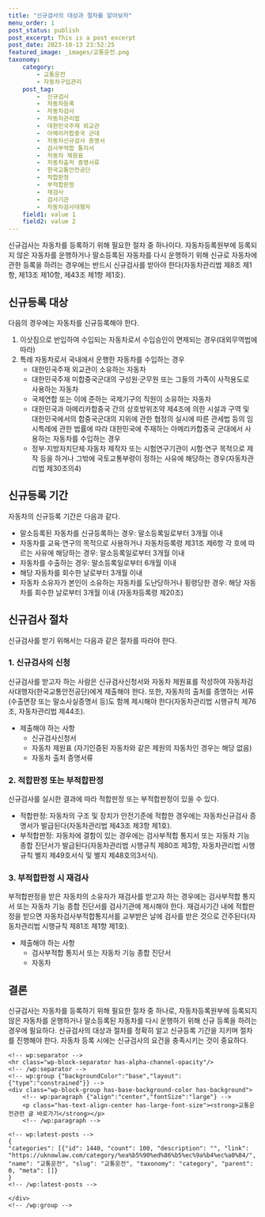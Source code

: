 ```yaml
---
title: "신규검사의 대상과 절차를 알아보자"
menu_order: 1
post_status: publish
post_excerpt: This is a post excerpt
post_date: 2023-10-13 23:52:25
featured_image: _images/교통운전.png
taxonomy:
    category:
        - 교통운전
        - 자동차구입관리
    post_tag:
        -  신규검사
        -  자동차등록
        -  자동차검사
        -  자동차관리법
        -  대한민국주재 외교관
        -  아메리카합중국 군대
        -  자동차신규검사 증명서
        -  검사부적합 통지서
        -  자동차 제원표
        -  자동차출처 증명서류
        -  한국교통안전공단
        -  적합판정
        -  부적합판정
        -  재검사
        -  검사기관
        -  자동차검사대행자
    field1: value 1
    field2: value 2
---
```



신규검사는 자동차를 등록하기 위해 필요한 절차 중 하나이다. 자동차등록원부에 등록되지 않은 자동차를 운행하거나 말소등록된 자동차를 다시 운행하기 위해 신규로 자동차에 관한 등록을 하려는 경우에는 반드시 신규검사를 받아야 한다(자동차관리법 제8조 제1항, 제13조 제10항, 제43조 제1항 제1호).

## 신규등록 대상
다음의 경우에는 자동차를 신규등록해야 한다.

1. 이삿짐으로 반입하여 수입되는 자동차로서 수입승인이 면제되는 경우(대외무역법에 따라)
2. 특례 자동차로서 국내에서 운행한 자동차를 수입하는 경우
   - 대한민국주재 외교관이 소유하는 자동차
   - 대한민국주재 미합중국군대의 구성원·군무원 또는 그들의 가족이 사적용도로 사용하는 자동차
   - 국제연합 또는 이에 준하는 국제기구의 직원이 소유하는 자동차
   - 대한민국과 아메리카합중국 간의 상호방위조약 제4조에 의한 시설과 구역 및 대한민국에서의 합중국군대의 지위에 관한 협정의 실시에 따른 관세법 등의 임시특례에 관한 법률에 따라 대한민국에 주재하는 아메리카합중국 군대에서 사용하는 자동차를 수입하는 경우
   - 정부·지방자치단체·자동차 제작자 또는 시험연구기관이 시험·연구 목적으로 제작 등을 하거나 그밖에 국토교통부령이 정하는 사유에 해당하는 경우(자동차관리법 제30조의4)

## 신규등록 기간
자동차의 신규등록 기간은 다음과 같다.

- 말소등록된 자동차를 신규등록하는 경우: 말소등록일로부터 3개월 이내
- 자동차를 교육·연구의 목적으로 사용하거나 자동차등록령 제31조 제6항 각 호에 따르는 사유에 해당하는 경우: 말소등록일로부터 3개월 이내
- 자동차를 수출하는 경우: 말소등록일로부터 6개월 이내
- 해당 자동차를 회수한 날로부터 3개월 이내
- 자동차 소유자가 본인이 소유하는 자동차를 도난당하거나 횡령당한 경우: 해당 자동차를 회수한 날로부터 3개월 이내
(자동차등록령 제20조)

## 신규검사 절차
신규검사를 받기 위해서는 다음과 같은 절차를 따라야 한다.

### 1. 신규검사의 신청
신규검사를 받고자 하는 사람은 신규검사신청서와 자동차 제원표를 작성하여 자동차검사대행자(한국교통안전공단)에게 제출해야 한다. 또한, 자동차의 출처를 증명하는 서류(수출면장 또는 말소사실증명서 등)도 함께 제시해야 한다(자동차관리법 시행규칙 제76조, 자동차관리법 제44조).

- 제출해야 하는 사항
  - 신규검사신청서
  - 자동차 제원표 (자기인증된 자동차와 같은 제원의 자동차인 경우는 해당 없음)
  - 자동차 출처 증명서류

### 2. 적합판정 또는 부적합판정
신규검사를 실시한 결과에 따라 적합판정 또는 부적합판정이 있을 수 있다.

- 적합판정: 자동차의 구조 및 장치가 안전기준에 적합한 경우에는 자동차신규검사 증명서가 발급된다(자동차관리법 제43조 제3항 제1호).
- 부적합판정: 자동차에 결함이 있는 경우에는 검사부적합 통지서 또는 자동차 기능 종합 진단서가 발급된다(자동차관리법 시행규칙 제80조 제3항, 자동차관리법 시행규칙 별지 제49호서식 및 별지 제48호의3서식).

### 3. 부적합판정 시 재검사
부적합판정을 받은 자동차의 소유자가 재검사를 받고자 하는 경우에는 검사부적합 통지서 또는 자동차 기능 종합 진단서를 검사기관에 제시해야 한다. 재검사기간 내에 적합판정을 받으면 자동차검사부적합통지서를 교부받은 날에 검사를 받은 것으로 간주된다(자동차관리법 시행규칙 제81조 제1항 제1호).

- 제출해야 하는 사항
  - 검사부적합 통지서 또는 자동차 기능 종합 진단서
  - 자동차

## 결론
신규검사는 자동차를 등록하기 위해 필요한 절차 중 하나로, 자동차등록원부에 등록되지 않은 자동차를 운행하거나 말소등록된 자동차를 다시 운행하기 위해 신규 등록을 하려는 경우에 필요하다. 신규검사의 대상과 절차를 정확히 알고 신규등록 기간을 지키며 절차를 진행해야 한다. 자동차 등록 시에는 신규검사의 요건을 충족시키는 것이 중요하다.


    <!-- wp:separator -->
    <hr class="wp-block-separator has-alpha-channel-opacity"/>
    <!-- /wp:separator -->
    <!-- wp:group {"backgroundColor":"base","layout":{"type":"constrained"}} -->
    <div class="wp-block-group has-base-background-color has-background">
        <!-- wp:paragraph {"align":"center","fontSize":"large"} -->
        <p class="has-text-align-center has-large-font-size"><strong>교통운전관련 글 바로가기</strong></p>
        <!-- /wp:paragraph -->
        
    <!-- wp:latest-posts -->
    {
    "categories": [{"id": 1440, "count": 100, "description": "", "link": "https://uknowlaw.com/category/%ea%b5%90%ed%86%b5%ec%9a%b4%ec%a0%84/", "name": "교통운전", "slug": "교통운전", "taxonomy": "category", "parent": 0, "meta": []}
    }
    <!-- /wp:latest-posts -->
    
    </div>
    <!-- /wp:group -->
    